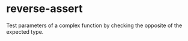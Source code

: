 # reverse-assert
Test parameters of a complex function by checking the opposite of the expected type.
